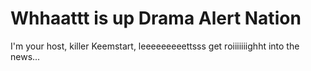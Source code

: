 # Whhaattt is up Drama Alert Nation

I'm your host, killer Keemstart, leeeeeeeeettsss get roiiiiiiighht into the news...
